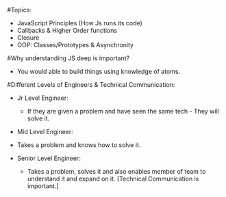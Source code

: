   #Topics:
  - JavaScript Principles (How Js runs its code)
  - Callbacks & Higher Order functions
  - Closure
  - OOP: Classes/Prototypes & Asynchronity
  
  
  #Why understanding JS deep is important?
  - You would able to build things using knowledge of atoms. 
  
  
  #Different Levels of Engineers & Technical Communication:
  - Jr Level Engineer: 
    - If they are given a problem and have seen the same tech - 
    They will solve it.
    
  - Mid Level Engineer:
   - Takes a problem and knows how to solve it.
   
  - Senior Level Engineer:
    - Takes a problem, solves it and also enables member of team to understand it and expand on it. [Technical Communication is important.]  
